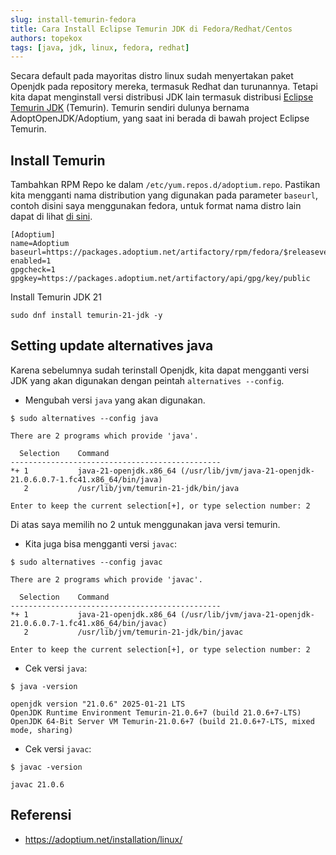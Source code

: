 ```yaml
---
slug: install-temurin-fedora
title: Cara Install Eclipse Temurin JDK di Fedora/Redhat/Centos
authors: topekox
tags: [java, jdk, linux, fedora, redhat]
---
```


Secara default pada mayoritas distro linux sudah menyertakan paket Openjdk pada repository mereka, termasuk Redhat dan turunannya. Tetapi kita dapat menginstall versi distribusi JDK lain termasuk distribusi [Eclipse Temurin JDK](https://adoptium.net/temurin) (Temurin). Temurin sendiri dulunya bernama AdoptOpenJDK/Adoptium, yang saat ini berada di bawah project Eclipse Temurin.

<!--truncate-->

## Install Temurin

Tambahkan RPM Repo ke dalam `/etc/yum.repos.d/adoptium.repo`. Pastikan kita mengganti nama distribution yang digunakan pada parameter `baseurl`, contoh disini saya menggunakan fedora, untuk format nama distro lain dapat di lihat [di sini](https://packages.adoptium.net/ui/native/rpm/).

```
[Adoptium]
name=Adoptium
baseurl=https://packages.adoptium.net/artifactory/rpm/fedora/$releasever/$basearch
enabled=1
gpgcheck=1
gpgkey=https://packages.adoptium.net/artifactory/api/gpg/key/public
```

Install Temurin JDK 21

```
sudo dnf install temurin-21-jdk -y
```

## Setting update alternatives java

Karena sebelumnya sudah terinstall Openjdk, kita dapat mengganti versi JDK yang akan digunakan dengan peintah `alternatives --config`.

* Mengubah versi `java` yang akan digunakan.

```
$ sudo alternatives --config java

There are 2 programs which provide 'java'.

  Selection    Command
-----------------------------------------------
*+ 1           java-21-openjdk.x86_64 (/usr/lib/jvm/java-21-openjdk-21.0.6.0.7-1.fc41.x86_64/bin/java)
   2           /usr/lib/jvm/temurin-21-jdk/bin/java

Enter to keep the current selection[+], or type selection number: 2
```

Di atas saya memilih no 2 untuk menggunakan java versi temurin.

* Kita juga bisa mengganti versi `javac`:

```
$ sudo alternatives --config javac

There are 2 programs which provide 'javac'.

  Selection    Command
-----------------------------------------------
*+ 1           java-21-openjdk.x86_64 (/usr/lib/jvm/java-21-openjdk-21.0.6.0.7-1.fc41.x86_64/bin/javac)
   2           /usr/lib/jvm/temurin-21-jdk/bin/javac

Enter to keep the current selection[+], or type selection number: 2
````

* Cek versi `java`:

```
$ java -version

openjdk version "21.0.6" 2025-01-21 LTS
OpenJDK Runtime Environment Temurin-21.0.6+7 (build 21.0.6+7-LTS)
OpenJDK 64-Bit Server VM Temurin-21.0.6+7 (build 21.0.6+7-LTS, mixed mode, sharing)
```

* Cek versi `javac`:

```
$ javac -version

javac 21.0.6
```

## Referensi

* https://adoptium.net/installation/linux/